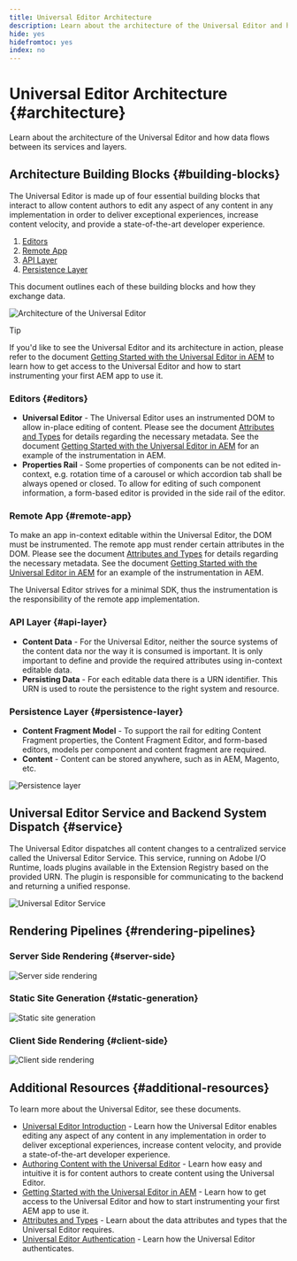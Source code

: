 ```yaml
---
title: Universal Editor Architecture
description: Learn about the architecture of the Universal Editor and how data flows between its services and layers.
hide: yes
hidefromtoc: yes
index: no
---
```


# Universal Editor Architecture {#architecture}

Learn about the architecture of the Universal Editor and how data flows between its services and layers.

## Architecture Building Blocks {#building-blocks}

The Universal Editor is made up of four essential building blocks that interact to allow content authors to edit any aspect of any content in any implementation in order to deliver exceptional experiences, increase content velocity, and provide a state-of-the-art developer experience.

1. [Editors](#editors)
1. [Remote App](#remote-app)
1. [API Layer](#api-layer)
1. [Persistence Layer](#persistence-layer)

This document outlines each of these building blocks and how they exchange data.

![Architecture of the Universal Editor](assets/architecture.png)

>[!TIP]
>
>If you'd like to see the Universal Editor and its architecture in action, please refer to the document [Getting Started with the Universal Editor in AEM](getting-started.md) to learn how to get access to the Universal Editor and how to start instrumenting your first AEM app to use it.

### Editors {#editors}

* **Universal Editor** - The Universal Editor uses an instrumented DOM to allow in-place editing of content. Please see the document [Attributes and Types](attribute-types.md) for details regarding the necessary metadata. See the document [Getting Started with the Universal Editor in AEM](getting-started.md) for an example of the instrumentation in AEM.
* **Properties Rail** - Some properties of components can be not edited in-context, e.g. rotation time of a carousel or which accordion tab shall be always opened or closed. To allow for editing of such component information, a form-based editor is provided in the side rail of the editor.

### Remote App {#remote-app}

To make an app in-context editable within the Universal Editor, the DOM must be instrumented. The remote app must render certain attributes in the DOM. Please see the document [Attributes and Types](attribute-types.md) for details regarding the necessary metadata. See the document [Getting Started with the Universal Editor in AEM](getting-started.md) for an example of the instrumentation in AEM.

The Universal Editor strives for a minimal SDK, thus the instrumentation is the responsibility of the remote app implementation.

### API Layer {#api-layer}

* **Content Data** - For the Universal Editor, neither the source systems of the content data nor the way it is consumed is important. It is only important to define and provide the required attributes using in-context editable data.
* **Persisting Data** - For each editable data there is a URN identifier. This URN is used to route the persistence to the right system and resource.

### Persistence Layer {#persistence-layer}

* **Content Fragment Model** - To support the rail for editing Content Fragment properties, the Content Fragment Editor, and form-based editors, models per component and content fragment are required.
* **Content** - Content can be stored anywhere, such as in AEM, Magento, etc. 

![Persistence layer](assets/persistence-layer.png)

## Universal Editor Service and Backend System Dispatch {#service}

The Universal Editor dispatches all content changes to a centralized service called the Universal Editor Service. This service, running on Adobe I/O Runtime, loads plugins available in the Extension Registry based on the provided URN. The plugin is responsible for communicating to the backend and returning a unified response.

![Universal Editor Service](assets/universal-editor-service.png)

## Rendering Pipelines {#rendering-pipelines}

### Server Side Rendering {#server-side}

![Server side rendering](assets/server-side.png)

### Static Site Generation {#static-generation}

![Static site generation](assets/static-generation.png)

### Client Side Rendering {#client-side}

![Client side rendering](assets/client-side.png)

## Additional Resources {#additional-resources}

To learn more about the Universal Editor, see these documents.

* [Universal Editor Introduction](introduction.md) - Learn how the Universal Editor enables editing any aspect of any content in any implementation in order to deliver exceptional experiences, increase content velocity, and provide a state-of-the-art developer experience.
* [Authoring Content with the Universal Editor](authoring.md) - Learn how easy and intuitive it is for content authors to create content using the Universal Editor.
* [Getting Started with the Universal Editor in AEM](getting-started.md) - Learn how to get access to the Universal Editor and how to start instrumenting your first AEM app to use it.
* [Attributes and Types](attribute-types.md) - Learn about the data attributes and types that the Universal Editor requires.
* [Universal Editor Authentication](authentication.md) - Learn how the Universal Editor authenticates.
